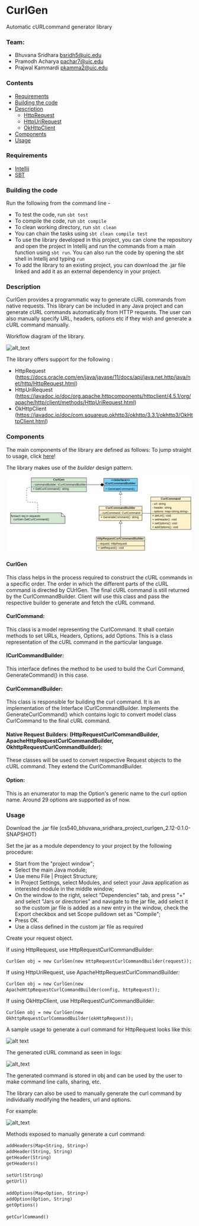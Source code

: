 # CurlGen
Automatic cURLcommand generator library

### Team: 
* Bhuvana Sridhara bsridh5@uic.edu
* Pramodh Acharya pachar7@uic.edu
* Prajwal Kammardi pkamma2@uic.edu

### Contents

* [Requirements](#requirements)
* [Building the code](#building-the-code) 
* [Description](#description)
 	* [HttpRequest](#query-builder)
	* [HttpUriRequest](#http-client)
	* [OkHttpClient](#scala-models)
* [Components](#components)
* [Usage](#usage)

### Requirements
* [Intellij](https://www.jetbrains.com/idea/)
* [SBT](https://www.scala-sbt.org/)

### Building the code
Run the following from the command line - 

* To test the code, run ```sbt test```
* To compile the code, run ```sbt compile ```
* To clean working directory, run ```sbt clean```
* You can chain the tasks using ```sbt clean compile test```
* To use the library developed in this project, you can clone the repository and open the project in Intellij and run the commands from a main function using ```sbt run```. You can also run the code by opening the sbt shell in Intellij and typing ```run```
* To add the library to an existing project, you can download the .jar file linked and add it as an external dependency in your project. 

### Description

CurlGen provides a programmatic way to generate cURL commands from native requests. This library can be included in any Java project and can generate cURL commands automatically from HTTP requests. The user can also manually specify URL, headers, options etc if they wish and generate a cURL command manually.

Workflow diagram of the library.

![alt_text](https://i.postimg.cc/NMVpyhLV/Screen-Shot-2021-05-05-at-5-52-15-PM.png)

The library offers support for the following :

* HttpRequest (https://docs.oracle.com/en/java/javase/11/docs/api/java.net.http/java/net/http/HttpRequest.html)
* HttpUriRequest (https://javadoc.io/doc/org.apache.httpcomponents/httpclient/4.5.1/org/apache/http/client/methods/HttpUriRequest.html)
* OkHttpClient (https://javadoc.io/doc/com.squareup.okhttp3/okhttp/3.3.1/okhttp3/OkHttpClient.html)

### Components
The main components of the library are defined as follows:
To jump straight to usage, click [here](#usage)!

The library makes use of the _builder_ design pattern.

![alt_text](Documents/images/uml.PNG)

#### CurlGen

This class helps in the process required to construct the cURL commands in a specific order. The order in which the different parts of the cURL command is directed by CUrlGen. The final cURL command is still returned by the CurlCommandBuilder. Client will use this class and pass the respective builder to generate and fetch the cURL command.

#### CurlCommand:

This class is a model representing the CurlCommand.  It shall contain methods to set URLs, Headers, Options, add Options. This is a class representation of the cURL command in the particular language.

#### ICurlCommandBuilder:

This interface defines the method to be used to build the Curl Command, GenerateCommand() in this case.

#### CurlCommandBuilder:

This class is responsible for building the curl command. It is an implementation of the Interface ICurlCommandBuilder. Implements the GenerateCurlCommand() which contains logic to convert model class CurlCommand to the final cURL command.

#### Native Request Builders: (HttpRequestCurlCommandBuilder, ApacheHttpRequestCurlCommandBuilder, OkhttpRequestCurlCommandBuilder):

These classes will be used to convert respective Request objects to the cURL command. They extend the CurlCommandBuilder.

#### Option:

This is an enumerator to map the Option's generic name to the curl option name. Around 29 options are supported as of now.

### Usage

Download the .jar file (cs540_bhuvana_sridhara_project_curlgen_2.12-0.1.0-SNAPSHOT)

Set the jar as a module dependency to your project by the following procedure: 

* Start from the "project window";
* Select the main Java module;
* Use menu File | Project Structure;
* In Project Settings, select Modules, and select your Java application as interested module in the middle window;
* On the window to the right, select "Dependencies" tab, and press "+" and select "Jars or directories" and navigate to the jar file, add select it so the custom jar file is added as a new entry in the window, check the Export checkbox and set Scope pulldown set as "Compile";
* Press OK.
* Use a class defined in the custom jar file as required

Create your request object.

If using HttpRequest, use HttpRequestCurlCommandBuilder:
```
CurlGen obj = new CurlGen(new HttpRequestCurlCommandBuilder(request));
```

If using HttpUriRequest, use ApacheHttpRequestCurlCommandBuilder:
```
CurlGen obj = new CurlGen(new ApacheHttpRequestCurlCommandBuilder(config, httpRequest));
```

If using OkHttpClient, use HttpRequestCurlCommandBuilder:
```
CurlGen obj = new CurlGen(new OkhttpRequestCurlCommandBuilder(okHttpRequest));
```

A sample usage to generate a curl command for HttpRequest looks like this:

![alt text](https://i.postimg.cc/P5bztndK/Screen-Shot-2021-05-05-at-5-46-09-PM.png)

The generated cURL command as seen in logs:

![alt_text](https://i.postimg.cc/7ZL0yGQP/Screen-Shot-2021-05-05-at-5-46-32-PM.png)

The generated command is stored in obj and can be used by the user to make command line calls, sharing, etc.

The library can also be used to manually generate the curl command by individually modifying the headers, url and options.

For example:

![alt_text](https://i.postimg.cc/WzDCK1L5/Screen-Shot-2021-05-05-at-6-47-36-PM.png)

Methods exposed to manually generate a curl command:
```
addHeaders(Map<String, String>)
addHeader(String, String)
getHeader(String)
getHeaders()

setUrl(String)
getUrl()

addOptions(Map<Option, String>)
addOption(Option, String)
getOptions()

getCurlCommand()
```

